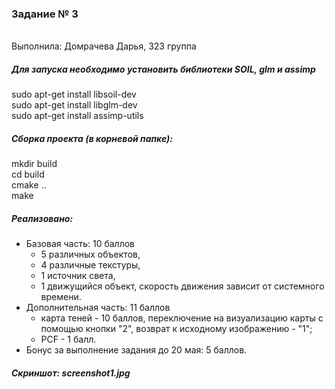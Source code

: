 ### Задание № 3 
<br />Выполнила: Домрачева Дарья, 323 группа

##### Для запуска необходимо установить библиотеки SOIL, glm и assimp 
sudo apt-get install libsoil-dev
<br />sudo apt-get install libglm-dev
<br />sudo apt-get install assimp-utils

##### Сборка проекта (в корневой папке):
mkdir build
<br />cd build
<br />cmake ..
<br />make

##### Реализовано: 
* Базовая часть: 10 баллов
    * 5 различных объектов,
    * 4 различные текстуры,
    * 1 источник света,
    * 1 движущийся объект, скорость движения зависит от системного времени.
* Дополнительная часть: 11 баллов
    * карта теней - 10 баллов, переключение на визуализацию карты с помощью кнопки "2", возврат к исходному изображению - "1";
    * PCF - 1 балл.
* Бонус за выполнение задания до 20 мая: 5 баллов.

##### Скриншот: screenshot1.jpg